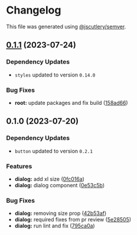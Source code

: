 # Changelog

This file was generated using [@jscutlery/semver](https://github.com/jscutlery/semver).

## [0.1.1](https://github.com/Novatics/novatics-ui/compare/dialog-0.1.0...dialog-0.1.1) (2023-07-24)

### Dependency Updates

* `styles` updated to version `0.14.0`

### Bug Fixes

* **root:** update packages and fix build ([158ad66](https://github.com/Novatics/novatics-ui/commit/158ad66dbc4e37e57c19b347de636aae00021ce7))

## 0.1.0 (2023-07-20)

### Dependency Updates

* `button` updated to version `0.2.1`

### Features

* **dialog:** add xl size ([0fc016a](https://github.com/Novatics/novatics-ui/commit/0fc016a1b3015fa80c2a46d41aacfbfa5bfa7051))
* **dialog:** dialog component ([0e53c5b](https://github.com/Novatics/novatics-ui/commit/0e53c5b5054a34e158f24af97fd1aba43639d88b))


### Bug Fixes

* **dialog:** removing size prop ([42b53af](https://github.com/Novatics/novatics-ui/commit/42b53afdf80f3fbc28b01e16c0dd2f680df3ac17))
* **dialog:** required fixes from pr review ([5e28505](https://github.com/Novatics/novatics-ui/commit/5e28505fda79b382ec73a894685b23043404579b))
* **dialog:** run lint and fix ([795ca0a](https://github.com/Novatics/novatics-ui/commit/795ca0a674ddebb3bb514216a223692086cb42a0))

